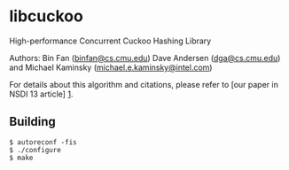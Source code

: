 libcuckoo
=========

High-performance Concurrent Cuckoo Hashing Library

Authors: Bin Fan (binfan@cs.cmu.edu) Dave Andersen (dga@cs.cmu.edu) and Michael Kaminsky (michael.e.kaminsky@intel.com)

For details about this algorithm and citations, please refer to [our paper in NSDI 13 article] [1].

[1]: http://www.cs.cmu.edu/~dga/papers/memc3-nsdi20013.pdf "MemC3: Compact and Concurrent Memcache with Dumber
Caching and Smarter Hashing"

Building
--------

    $ autoreconf -fis
    $ ./configure
    $ make
